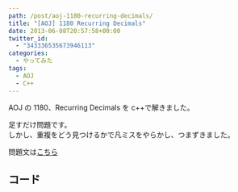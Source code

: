 ```yaml
---
path: /post/aoj-1180-recurring-decimals/
title: "[AOJ] 1180 Recurring Decimals"
date: 2013-06-08T20:57:58+00:00
twitter_id:
  - "343336535673946113"
categories:
  - やってみた
tags:
  - AOJ
  - C++
---
```


AOJ の 1180、Recurring Decimals を c++で解きました。

足すだけ問題です。  
しかし、重複をどう見つけるかで凡ミスをやらかし、つまずきました。

問題文は[こちら](http://judge.u-aizu.ac.jp/onlinejudge/description.jsp?id=1180&lang=jp)

<!--more-->

## コード

<script src="https://gist.github.com/Leko/5734938.js"></script>
